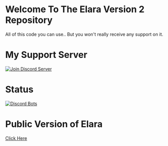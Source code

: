 Welcome To The Elara Version 2 Repository
================================================

All of this code you can use.. But you won't really receive any support on it.

My Support Server
============================
<html>
  <p>
    <a href="https://discord.gg/hgsM86w"><img src="https://canary.discordapp.com/api/guilds/371105897570631691/widget.png?style=banner2" alt="Join Discord Server"/></a>
  </p>
</html>

Status
=================
[![Discord Bots](https://discordbots.org/api/widget/455166272339181589.svg)](https://discordbots.org/bot/455166272339181589)


Public Version of Elara
=================
[Click Here](https://github.com/Elara-Discord-Bots/PublicBot-V2)
